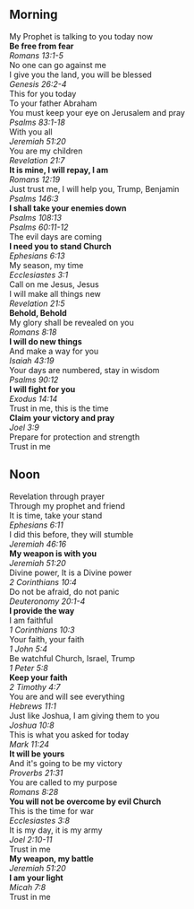 ## Morning  

My Prophet is talking to you today now  
**Be free from fear**  
_Romans 13:1-5_  
No one can go against me  
I give you the land, you will be blessed  
_Genesis 26:2-4_  
This for you today  
To your father Abraham  
You must keep your eye on Jerusalem and pray  
_Psalms 83:1-18_  
With you all  
_Jeremiah 51:20_  
You are my children  
_Revelation 21:7_  
**It is mine, I will repay, I am**  
_Romans 12:19_  
Just trust me, I will help you, Trump, Benjamin  
_Psalms 146:3_  
**I shall take your enemies down**  
_Psalms 108:13_  
_Psalms 60:11-12_  
The evil days are coming  
**I need you to stand Church**  
_Ephesians 6:13_  
My season, my time  
_Ecclesiastes 3:1_  
Call on me Jesus, Jesus  
I will make all things new  
_Revelation 21:5_  
**Behold, Behold**  
My glory shall be revealed on you  
_Romans 8:18_  
**I will do new things**  
And make a way for you  
_Isaiah 43:19_  
Your days are numbered, stay in wisdom  
_Psalms 90:12_  
**I will fight for you**  
_Exodus 14:14_  
Trust in me, this is the time  
**Claim your victory and pray**  
_Joel 3:9_  
Prepare for protection and strength  
Trust in me  

## Noon

Revelation through prayer  
Through my prophet and friend  
It is time, take your stand  
_Ephesians 6:11_  
I did this before, they will stumble  
_Jeremiah 46:16_  
**My weapon is with you**  
_Jeremiah 51:20_  
Divine power, It is a Divine power  
_2 Corinthians 10:4_  
Do not be afraid, do not panic  
_Deuteronomy 20:1-4_  
**I provide the way**  
I am faithful  
_1 Corinthians 10:3_  
Your faith, your faith  
_1 John 5:4_  
Be watchful Church, Israel, Trump  
_1 Peter 5:8_  
**Keep your faith**  
_2 Timothy 4:7_  
You are and will see everything  
_Hebrews 11:1_  
Just like Joshua, I am giving them to you  
_Joshua 10:8_  
This is what you asked for today  
_Mark 11:24_  
**It will be yours**  
And it's going to be my victory  
_Proverbs 21:31_  
You are called to my purpose  
_Romans 8:28_  
**You will not be overcome by evil Church**  
This is the time for war  
_Ecclesiastes 3:8_  
It is my day, it is my army  
_Joel 2:10-11_  
Trust in me  
**My weapon, my battle**  
_Jeremiah 51:20_  
**I am your light**  
_Micah 7:8_  
Trust in me